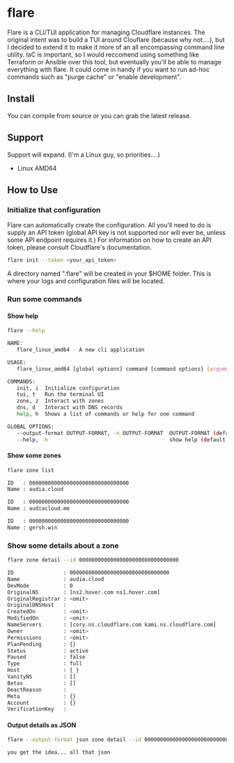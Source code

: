 # flare

Flare is a CLI/TUI application for managing Cloudflare instances. The original intent was to build a TUI around Clouflare (because why not....), but I decided to extend it to make it more of an all encompassing command line utility. IaC is important, so I would reccomend using something like Terraform or Ansible over this tool, but eventually you'll be able to manage everything with flare. It could come in handy if you want to run ad-hoc commands such as "purge cache" or "enable development".

## Install

You can compile from source or you can grab the latest release.

[](https://github.com/chopnico/flare/releases)

## Support

Support will expand. (I'm a Linux guy, so priorities....)

* Linux AMD64

## How to Use

### Initialize that configuration

Flare can automatically create the configuration. All you'll need to do is supply an API token (global API key is not supported nor will ever be, unless some API endpoint requires it.) For information on how to create an API token, please consult Cloudflare's documentation. [](https://developers.cloudflare.com/api/tokens/create)

``` sh
flare init --token <your_api_token>
```

A directory named ".flare" will be created in your $HOME folder. This is where your logs and configuration files will be located.

### Run some commands

#### Show help
``` sh
flare --help
```

``` sh
NAME:
   flare_linux_amd64 - A new cli application

USAGE:
   flare_linux_amd64 [global options] command [command options] [arguments...]

COMMANDS:
   init, i  Initialize configuration
   tui, t   Run the terminal UI
   zone, z  Interact with zones
   dns, d   Interact with DNS records
   help, h  Shows a list of commands or help for one command

GLOBAL OPTIONS:
   --output-format OUTPUT-FORMAT, -n OUTPUT-FORMAT  OUTPUT-FORMAT (default: "list")
   --help, -h                                       show help (default: false)
```

#### Show some zones

``` sh
flare zone list
```

``` sh
ID   : 00000000000000000000000000000000
Name : audia.cloud

ID   : 00000000000000000000000000000000
Name : audiacloud.me

ID   : 00000000000000000000000000000000
Name : gersh.win
```

### Show some details about a zone

``` sh
flare zone detail --id 00000000000000000000000000000000
```

``` sh
ID                : 00000000000000000000000000000000
Name              : audia.cloud
DevMode           : 0
OriginalNS        : [ns2.hover.com ns1.hover.com]
OriginalRegistrar : <omit> 
OriginalDNSHost   : 
CreatedOn         : <omit>
ModifiedOn        : <omit> 
NameServers       : [cory.ns.cloudflare.com kami.ns.cloudflare.com]
Owner             : <omit>
Permissions       : <omit> 
PlanPending       : {}
Status            : active
Paused            : false
Type              : full
Host              : { }
VanityNS          : []
Betas             : []
DeactReason       : 
Meta              : {}
Account           : {}
VerificationKey   : 
```

#### Output details as JSON

``` sh
flare --output-format json zone detail --id 00000000000000000000000000000000
```

``` sh
you get the idea... all that json
```

